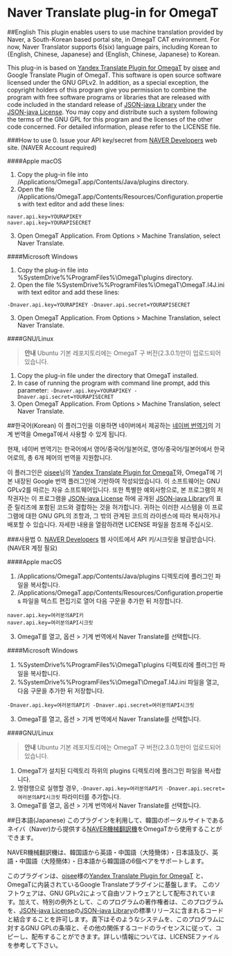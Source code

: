 # Naver Translate plug-in for OmegaT

##English
This plugin enables users to use machine translation provided by Naver, a South-Korean based portal site, in OmegaT CAT environment.
For now, Naver Translator supports 6(six) language pairs, including Korean to {English, Chinese, Japanese} and {English, Chinese, Japanese} to Korean.

This plug-in is based on [Yandex Translate Plugin for OmegaT](https://sourceforge.net/projects/yandextranslatepluginforomegat/) by [oisee](https://sourceforge.net/u/oisee/profile/) and Google Translate Plugin of OmegaT.
This software is open source software licensed under the GNU GPLv2. In addition, as a special exception, the copyright holders of this program give you permission to combine the program with free software programs or libraries that are released with code included in the standard release of [JSON-java Library](https://github.com/stleary/JSON-java) under the [JSON-java License](https://github.com/stleary/JSON-java/blob/master/LICENSE). You may copy and distribute such a system following the terms of the GNU GPL for this program and the licenses of the other code concerned. For detailed information, please refer to the LICENSE file.

###How to use
0. Issue your API key/secret from [NAVER Developers](https://developers.naver.com/register?defaultScope=translate) web site. (NAVER Account required)

####Apple macOS
1. Copy the plug-in file into /Applications/OmegaT.app/Contents/Java/plugins directory.
2. Open the file /Applications/OmegaT.app/Contents/Resources/Configuration.properties with text editor and add these lines:
```
naver.api.key=YOURAPIKEY
naver.api.key=YOURAPISECRET
```
3. Open OmegaT Application. From Options > Machine Translation, select Naver Translate.

####Microsoft Windows
1. Copy the plug-in file into %SystemDrive%\%ProgramFiles%\OmegaT\plugins directory.
2. Open the file %SystemDrive%\%ProgramFiles%\OmegaT\OmegaT.I4J.ini with text editor and add these lines:
```
-Dnaver.api.key=YOURAPIKEY -Dnaver.api.secret=YOURAPISECRET
```
3. Open OmegaT Application. From Options > Machine Translation, select Naver Translate.

####GNU/Linux

> **안내**
> Ubuntu 기본 레포지토리에는 OmegaT 구 버전(2.3.0.1)만이 업로드되어 있습니다.

1. Copy the plug-in file under the directory that OmegaT installed.
2. In case of running the program with command line prompt, add this parameter: ```-Dnaver.api.key=YOURAPIKEY -Dnaver.api.secret=YOURAPISECRET```
3. Open OmegaT Application. From Options > Machine Translation, select Naver Translate.

##한국어(Korean)
이 플러그인을 이용하면 네이버에서 제공하는 [네이버 번역기](http://translate.naver.com)의 기계 번역을 OmegaT에서 사용할 수 있게 됩니다.

현재, 네이버 번역기는 한국어에서 영어/중국어/일본어로, 영어/중국어/일본어에서 한국어로의, 총 6개 페어의 번역을 지원합니다.

이 플러그인은 [oisee](https://sourceforge.net/u/oisee/profile/)님의 [Yandex Translate Plugin for OmegaT](https://sourceforge.net/projects/yandextranslatepluginforomegat/)와, OmegaT에 기본 내장된 Google 번역 플러그인에 기반하여 작성되었습니다.
이 소프트웨어는 GNU GPLv2를 따르는 자유 소프트웨어입니다. 또한 특별한 예외사항으로, 본 프로그램의 저작권자는 이 프로그램을 [JSON-java License](https://github.com/stleary/JSON-java/blob/master/LICENSE) 하에 공개된 [JSON-java Library](https://github.com/stleary/JSON-java)의 표준 릴리즈에 포함된 코드와 결합하는 것을 허가합니다. 귀하는 이러한 시스템을 이 프로그램에 대한 GNU GPL의 조항과, 그 밖의 관계된 코드의 라이센스에 따라 복사하거나 배포할 수 있습니다. 자세한 내용을 열람하려면 LICENSE 파일을 참조해 주십시오.

###사용법
0. [NAVER Developers](https://developers.naver.com/register?defaultScope=translate) 웹 사이트에서 API 키/시크릿을 발급받습니다. (NAVER 계정 필요)

####Apple macOS
1. /Applications/OmegaT.app/Contents/Java/plugins 디렉토리에 플러그인 파일을 복사합니다. 
2. /Applications/OmegaT.app/Contents/Resources/Configuration.properties 파일을 텍스트 편집기로 열어 다음 구문을 추가한 뒤 저장합니다.
```
naver.api.key=여러분의API키
naver.api.key=여러분의API시크릿
```
3. OmegaT를 열고, 옵션 > 기계 번역에서 Naver Translate를 선택합니다.

####Microsoft Windows
1. %SystemDrive%\%ProgramFiles%\OmegaT\plugins 디렉토리에 플러그인 파일을 복사합니다.
2. %SystemDrive%\%ProgramFiles%\OmegaT\OmegaT.I4J.ini 파일을 열고, 다음 구문을 추가한 뒤 저장합니다.
```
-Dnaver.api.key=여러분의API키 -Dnaver.api.secret=여러분의API시크릿
```
3. OmegaT를 열고, 옵션 > 기계 번역에서 Naver Translate를 선택합니다.

####GNU/Linux

> **안내**
> Ubuntu 기본 레포지토리에는 OmegaT 구 버전(2.3.0.1)만이 업로드되어 있습니다.

1. OmegaT가 설치된 디렉토리 하위의 plugins 디렉토리에 플러그인 파일을 복사합니다.
2. 명령행으로 실행할 경우, ```-Dnaver.api.key=여러분의API키 -Dnaver.api.secret=여러분의API시크릿``` 파라미터를 추가합니다.
3. OmegaT를 열고, 옵션 > 기계 번역에서 Naver Translate를 선택합니다.


##日本語(Japanese)
このプラグインを利用して、韓国のポータルサイトであるネイバ（Naver)から提供する[NAVER機械翻訳機](http://translate.naver.com)をOmegaTから使用することができます。

NAVER機械翻訳機は、韓国語から英語・中国語（大陸簡体）・日本語及び、英語・中国語（大陸簡体）・日本語から韓国語の6個ペアをサポートします。

このプラグインは、[oisee](https://sourceforge.net/u/oisee/profile/)様の[Yandex Translate Plugin for OmegaT](https://sourceforge.net/projects/yandextranslatepluginforomegat/) と、OmegaTに内装されているGoogle Translateプラグインに基盤します。
このソフトウェアは、GNU GPLv2によって自由ソフトウェアとして配布されています。加えて、特別の例外として、このプログラムの著作権者は、このプログラムを、[JSON-java License](https://github.com/stleary/JSON-java/blob/master/LICENSE)の[JSON-java Library](https://github.com/stleary/JSON-java)の標準リリースに含まれるコードと結合することを許可します。貴下はそのようなシステムを、このプログラムに対するGNU GPLの条項と、その他の関係するコードのライセンスに従って、コピーし、配布することができます。詳しい情報については、LICENSEファイルを参考して下さい。


